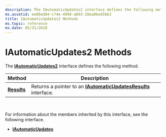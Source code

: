 ```yaml
---
description: The IAutomaticUpdates2 interface defines the following method.
ms.assetid: ee80ad84-c74e-4998-a893-20ea86ed5b63
title: IAutomaticUpdates2 Methods
ms.topic: reference
ms.date: 05/31/2018
---
```


# IAutomaticUpdates2 Methods

The [**IAutomaticUpdates2**](/windows/desktop/api/Wuapi/nn-wuapi-iautomaticupdates2) interface defines the following method.



| Method                                        | Description                                                                                     |
|-----------------------------------------------|-------------------------------------------------------------------------------------------------|
| [**Results**](/windows/win32/api/wuapi/nf-wuapi-iautomaticupdates2-get_results) | Returns a pointer to an [**IAutomaticUpdatesResults**](/windows/desktop/api/Wuapi/nn-wuapi-iautomaticupdatesresults) interface. |



 

For information about the members inherited by this interface, see the following interface.

-   [**IAutomaticUpdates**](/windows/desktop/api/Wuapi/nn-wuapi-iautomaticupdates)

 

 
